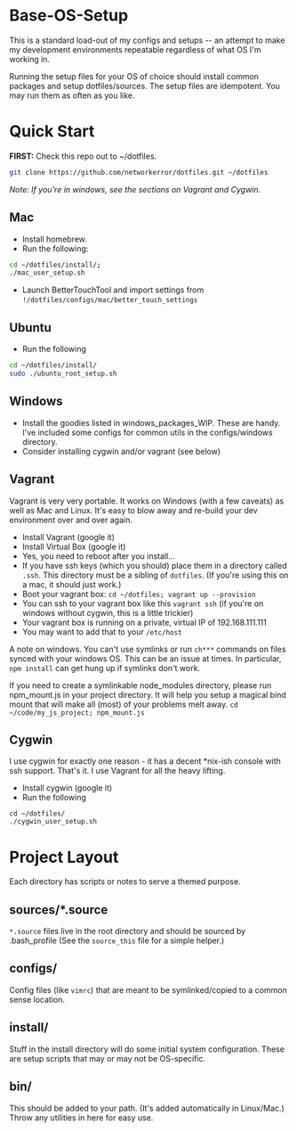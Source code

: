 # Base-OS-Setup
This is a standard load-out of my configs and setups -- an attempt to make my development environments repeatable regardless of what OS I'm working in.

Running the setup files for your OS of choice should install common packages and setup dotfiles/sources.  The setup files are idempotent.  You may run them as often as you like.

# Quick Start
__FIRST:__ Check this repo out to ~/dotfiles.

```bash
git clone https://github.com/networkerror/dotfiles.git ~/dotfiles
```

*Note: If you're in windows, see the sections on Vagrant and Cygwin.*

## Mac
* Install homebrew.
* Run the following:

```bash
cd ~/dotfiles/install/;
./mac_user_setup.sh
```

* Launch BetterTouchTool and import settings from `!/dotfiles/configs/mac/better_touch_settings`

## Ubuntu
* Run the following

```bash
cd ~/dotfiles/install/
sudo ./ubuntu_root_setup.sh
```

## Windows
* Install the goodies listed in windows_packages_WIP.  These are handy.  I've included some configs for common utils in the configs/windows directory.
* Consider installing cygwin and/or vagrant (see below)

## Vagrant
Vagrant is very very portable.  It works on Windows (with a few caveats) as well as Mac and Linux.  It's easy to blow away and re-build your dev environment over and over again.

* Install Vagrant (google it)
* Install Virtual Box (google it)
* Yes, you need to reboot after you install...
* If you have ssh keys (which you should) place them in a directory called `.ssh`.  This directory must be a sibling of `dotfiles`.  (If you're using this on a mac, it should just work.)
* Boot your vagrant box: `cd ~/dotfiles; vagrant up --provision`
* You can ssh to your vagrant box like this `vagrant ssh` (if you're on windows without cygwin, this is a little trickier)
* Your vagrant box is running on a private, virtual IP of 192.168.111.111
* You may want to add that to your `/etc/host`

A note on windows.  You can't use symlinks or run `ch***` commands on files synced with your windows OS.  This can be an issue at times.  In particular, `npm install` can get hung up if symlinks don't work.

If you need to create a symlinkable node_modules directory, please run npm_mount.js in your project directory.  It will help you setup a magical bind mount that will make all (most) of your problems melt away.  `cd ~/code/my_js_project; npm_mount.js`

## Cygwin
I use cygwin for exactly one reason - it has a decent *nix-ish console with ssh support.  That's it.  I use Vagrant for all the heavy lifting.

* Install cygwin (google it)
* Run the following

```
cd ~/dotfiles/
./cygwin_user_setup.sh
```

# Project Layout
Each directory has scripts or notes to serve a themed purpose.

## sources/*.source
`*.source` files live in the root directory and should be sourced by .bash_profile
(See the `source_this` file for a simple helper.)

## configs/
Config files (like `vimrc`) that are meant to be symlinked/copied to a common sense location.

## install/
Stuff in the install directory will do some initial system configuration.  These are setup scripts that may or may not be OS-specific.

## bin/
This should be added to your path.  (It's added automatically in Linux/Mac.)  Throw any utilities in here for easy use.
